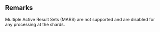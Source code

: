 ## Remarks  
 Multiple Active Result Sets (MARS) are not supported and are disabled for any processing at the shards.